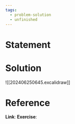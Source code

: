 ```yaml
---
tags:
  - problem-solution
  - unfinished
---
```

# Statement 


# Solution
![[202406250645.excalidraw]]

# Reference
**Link**:
**Exercise**: